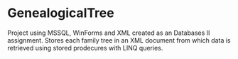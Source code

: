 # GenealogicalTree
Project using MSSQL, WinForms and XML created as an Databases II assignment.
Stores each family tree in an XML document from which data is retrieved using stored prodecures with LINQ queries.

